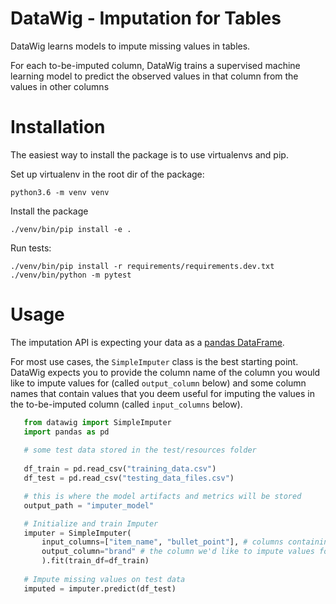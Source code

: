 DataWig - Imputation for Tables
================================

DataWig learns models to impute missing values in tables. 

For each to-be-imputed column, DataWig trains a supervised machine learning model
to predict the observed values in that column from the values in other columns  


# Installation

The easiest way to install the package is to use virtualenvs and pip.

Set up virtualenv in the root dir of the package:

```
python3.6 -m venv venv
```

Install the package 

```
./venv/bin/pip install -e .
```

Run tests:

```
./venv/bin/pip install -r requirements/requirements.dev.txt
./venv/bin/python -m pytest

```

# Usage 

The imputation API is expecting your data as a [pandas DataFrame](https://pandas.pydata.org/pandas-docs/stable/generated/pandas.DataFrame.html).
 
For most use cases, the `SimpleImputer` class is the best starting point.
DataWig expects you to provide the column name of the column you would like to impute values for (called `output_column` below) and some column names 
that contain values that you deem useful for imputing the values in the to-be-imputed column (called `input_columns` below). 


 ```python
    from datawig import SimpleImputer
    import pandas as pd
    
    # some test data stored in the test/resources folder
    
    df_train = pd.read_csv("training_data.csv")
    df_test = pd.read_csv("testing_data_files.csv")

    # this is where the model artifacts and metrics will be stored
    output_path = "imputer_model"

    # Initialize and train Imputer
    imputer = SimpleImputer(
        input_columns=["item_name", "bullet_point"], # columns containing information about the column we want to impute
        output_column="brand" # the column we'd like to impute values for
        ).fit(train_df=df_train)
    
    # Impute missing values on test data
    imputed = imputer.predict(df_test)

 ```
